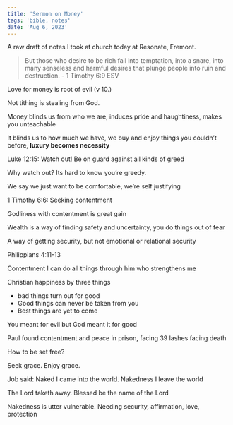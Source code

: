 ```yaml
---
title: 'Sermon on Money'
tags: 'bible, notes'
date: 'Aug 6, 2023'
---
```


A raw draft of notes I took at church today at Resonate, Fremont.

> But those who desire to be rich fall into temptation, into a snare, into many senseless and harmful desires that plunge people into ruin and destruction. - 1 Timothy 6:9 ESV

Love for money is root of evil (v 10.)

Not tithing is stealing from God.

Money blinds us from who we are, induces pride and haughtiness, makes you unteachable

It blinds us to how much we have, we buy and enjoy things you couldn’t before, **luxury becomes necessity**

Luke 12:15: Watch out! Be on guard against all kinds of greed

Why watch out? Its hard to know you’re greedy.

We say we just want to be comfortable, we’re self justifying

1 Timothy 6:6: Seeking contentment

Godliness with contentment is great gain

Wealth is a way of finding safety and uncertainty, you do things out of fear

A way of getting security, but not emotional or relational security

Philippians 4:11-13

Contentment
I can do all things through him who strengthens me

Christian happiness by three things

- bad things turn out for good
- Good things can never be taken from you
- Best things are yet to come

You meant for evil but God meant it for good

Paul found contentment and peace in prison, facing 39 lashes facing death

How to be set free?

Seek grace. Enjoy grace.

Job said: Naked I came into the world. Nakedness I leave the world

The Lord taketh away. Blessed be the name of the Lord

Nakedness is utter vulnerable. Needing security, affirmation, love, protection
